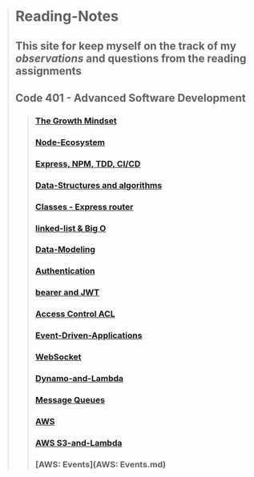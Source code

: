 > # Reading-Notes
>
> ## This site for keep myself on **the track of my _observations_ and questions from the reading assignments**
>
> ## Code 401 - Advanced Software Development
>> ### [The Growth Mindset](read-1.md)
>>   
>> ### [Node-Ecosystem](Node-Ecosystem.md)
>>   
>> ###  [Express, NPM, TDD, CI/CD](Express.md)
>>   
>> ###  [Data-Structures and algorithms](Data-Structures.md)
>> 
>> ### [Classes - Express router](classes-router.md)
>> 
>> ### [linked-list & Big O](linked-list.md)
>> 
>> ### [Data-Modeling](Data-Modeling.md)
>> 
>> ### [Authentication](auth.md)
>> 
>> ### [bearer and JWT](bearer.md)
>>
>> ### [Access Control ACL](AccessControl.md)
>> 
>> ### [Event-Driven-Applications](Event-Driven-Applications.md)
>>
>> ### [WebSocket](WebSocket.md)
>>
>> ### [Dynamo-and-Lambda](Dynamo-and-Lambda.md)
>>
>> ### [Message Queues](MessageQueues.md)
>> 
>> ### [AWS](aws.md)
>> 
>> ### [AWS S3-and-Lambda](AWS-S3-and-Lambda.md)
>>
>> ### [AWS: Events](AWS: Events.md)
